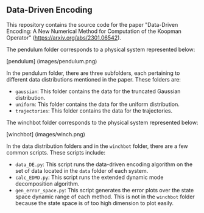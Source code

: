 ## Data-Driven Encoding

This repository contains the source code for the paper "Data-Driven Encoding: A New Numerical Method for Computation of the Koopman Operator" (https://arxiv.org/abs/2301.06542). 

The pendulum folder corresponds to a physical system represented below:

[pendulum] (images/pendulum.png)

In the pendulum folder, there are three subfolders, each pertaining to different data distributions mentioned in the paper. These folders are:
- `gaussian`: This folder contains the data for the truncated Gaussian distribution.
- `uniform`: This folder contains the data for the uniform distribution.
- `trajectories`: This folder contains the data for the trajectories.

The winchbot folder corresponds to the physical system represented below:

[winchbot] (images/winch.png)

In the data distribution folders and in the `winchbot` folder, there are a few common scripts. These scripts include:

- `data_DE.py`: This script runs the data-driven encoding algorithm on the set of data located in the `data` folder of each system.
- `calc_EDMD.py`: This script runs the extended dynamic mode decomposition algorithm. 
- `gen_error_space.py`: This script generates the error plots over the state space dynamic range of each method. This is not in the `winchbot` folder because the state space is of too high dimension to plot easily.


